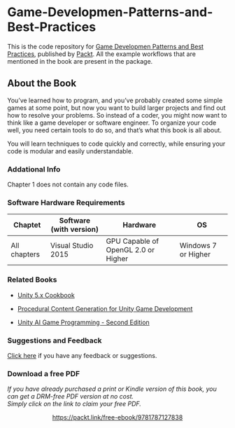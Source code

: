 # Game-Developmen-Patterns-and-Best-Practices
This is the code repository for [Game Developmen Patterns and Best Practices](https://www.packtpub.com/game-development/game-development-patterns-and-best-practices?utm_source=github&utm_medium=repository&utm_campaign=9781787127838), published by [Packt](https://www.packtpub.com/). All the example workflows that are mentioned in the book are present in the package.

## About the Book
You’ve learned how to program, and you’ve probably created some simple games at some point, but now you want to build larger projects and find out how to resolve your problems. So instead of a coder, you might now want to think like a game developer or software engineer. To organize your code well, you need certain tools to do so, and that’s what this book is all about.

You will learn techniques to code quickly and correctly, while ensuring your code is modular and easily understandable.

### Addational Info
Chapter 1 does not contain any code files.

### Software Hardware Requirements
|Chaptet|Software (with version)|Hardware|OS|
|-------|-----------------------|--------|--|
|All chapters|Visual Studio 2015|GPU Capable of OpenGL 2.0 or Higher|Windows 7 or Higher|

### Related Books

* [Unity 5.x Cookbook](https://www.packtpub.com/game-development/unity-5x-cookbook?utm_source=github&utm_medium=repository&utm_campaign=9781784391362)

* [Procedural Content Generation for Unity Game Development](https://www.packtpub.com/game-development/procedural-content-generation-unity-game-development?utm_source=github&utm_medium=repository&utm_campaign=9781785287473)

* [Unity AI Game Programming - Second Edition](https://www.packtpub.com/game-development/unity-ai-game-programming-second-edition?utm_source=github&utm_medium=repository&utm_campaign=9781785288272)

### Suggestions and Feedback
 [Click here](https://docs.google.com/forms/d/e/1FAIpQLSe5qwunkGf6PUvzPirPDtuy1Du5Rlzew23UBp2S-P3wB-GcwQ/viewform) if you have any feedback or suggestions.



### Download a free PDF

 <i>If you have already purchased a print or Kindle version of this book, you can get a DRM-free PDF version at no cost.<br>Simply click on the link to claim your free PDF.</i>
<p align="center"> <a href="https://packt.link/free-ebook/9781787127838">https://packt.link/free-ebook/9781787127838 </a> </p>